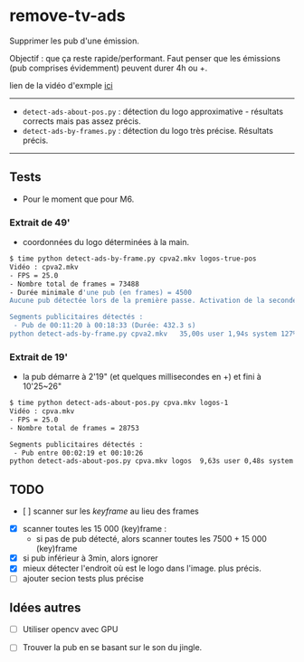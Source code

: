 # remove-tv-ads

Supprimer les pub d'une émission.

Objectif : que ça reste rapide/performant. Faut penser que les émissions (pub comprises évidemment) peuvent durer 4h ou +.

lien de la vidéo d'exmple [ici](https://gofile.io/d/dYhgJ9)

***

- `detect-ads-about-pos.py` : détection du logo approximative - résultats corrects mais pas assez précis.
- `detect-ads-by-frames.py` : détection du logo très précise. Résultats précis.

***

## Tests

- Pour le moment que pour M6.

### Extrait de 49'

- coordonnées du logo déterminées à la main.

```bash
$ time python detect-ads-by-frame.py cpva2.mkv logos-true-pos
Vidéo : cpva2.mkv
- FPS = 25.0
- Nombre total de frames = 73488
- Durée minimale d'une pub (en frames) = 4500
Aucune pub détectée lors de la première passe. Activation de la seconde passe...

Segments publicitaires détectés :
 - Pub de 00:11:20 à 00:18:33 (Durée: 432.3 s)
python detect-ads-by-frame.py cpva2.mkv   35,00s user 1,94s system 127% cpu 29,058 total
```

### Extrait de 19'

- la pub démarre à 2'19" (et quelques millisecondes en +) et fini à 10'25~26"

```bash
$ time python detect-ads-about-pos.py cpva.mkv logos-1
Vidéo : cpva.mkv
- FPS = 25.0
- Nombre total de frames = 28753

Segments publicitaires détectés :
 - Pub entre 00:02:19 et 00:10:26
python detect-ads-about-pos.py cpva.mkv logos  9,63s user 0,48s system 176% cpu 5,720 total
```

## TODO

- [ ] scanner sur les *keyframe* au lieu des frames
- [x] scanner toutes les 15 000 (key)frame :
    - si pas de pub détecté, alors scanner toutes les 7500 + 15 000 (key)frame
- [x] si pub inférieur à 3min, alors ignorer
- [x] mieux détecter l'endroit où est le logo dans l'image. plus précis.
- [ ] ajouter secion tests plus précise

## Idées autres

- [ ] Utiliser opencv avec GPU
- [ ] Trouver la pub en se basant sur le son du jingle.

